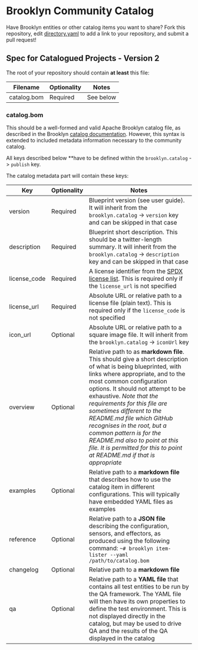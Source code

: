 Brooklyn Community Catalog
==========================

Have Brooklyn entities or other catalog items you want to share? Fork this
repository, edit [directory.yaml](directory.yaml) to add a link to your
repository, and submit a pull request! 

## Spec for Catalogued Projects - Version 2

The root of your repository should contain **at least** this file:

| Filename     | Optionality                     | Notes                                                         |
|--------------|---------------------------------|---------------------------------------------------------------|
| catalog.bom  | Required                        | See below                                                     |

### catalog.bom

This should be a well-formed and valid Apache Brooklyn catalog file, as described in the Brooklyn [catalog documentation](http://brooklyn.incubator.apache.org/v/latest/ops/catalog/index.html). However, this syntax is extended to included metadata information necessary to the community catalog.

All keys described below **have to be defined within the `brooklyn.catalog` -> `publish` key.

The catalog metadata part will contain these keys:

| Key              | Optionality | Notes                                                                                                                                                         |
|------------------|-------------|---------------------------------------------------------------------------------------------------------------------------------------------------------------|
| version          | Required    | Blueprint version (see user guide). It will inherit from the `brooklyn.catalog` -> `version` key and can be skipped in that case                       |
| description      | Required    | Blueprint short description. This should be a twitter-length summary. It will inherit from the `brooklyn.catalog` -> `description` key and can be skipped in that case |
| license_code     | Required    | A license identifier from the [SPDX license list](http://spdx.org/licenses/). This is required only if the `license_url` is not specified                 |
| license_url      | Required    | Absolute URL or relative path to a license file (plain text). This is required only if the `license_code` is not specified                                     |
| icon_url         | Optional    | Absolute URL or relative path to a square image file. It will inherit from the `brooklyn.catalog` -> `iconUrl` key                                 |
| overview         | Optional    | Relative path to as **markdown file**. This should give a short description of what is being blueprinted, with links where appropriate, and to the most common configuration options. It should not attempt to be exhaustive. *Note that the requirements for this file are sometimes different to the README.md file which GitHub recognises in the root, but a common pattern is for the README.md also to point at this file.  It is permitted for this to point at README.md if that is appropriate* |
| examples         | Optional    | Relative path to a **markdown file** that describes how to use the catalog item in different configurations. This will typically have embedded YAML files as examples |
| reference        | Optional    | Relative path to a **JSON file** describing the configuration, sensors, and effectors, as produced using the following command: `~# brooklyn item-lister --yaml /path/to/catalog.bom` |
| changelog        | Optional    | Relative path to a **markdown file** |
| qa               | Optional    | Relative path to a **YAML file** that contains all test entities to be run by the QA framework. The YAML file will then have its own properties to define the test environment. This is not displayed directly in the catalog, but may be used to drive QA and the results of the QA displayed in the catalog |
